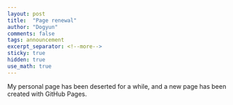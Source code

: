 ```yaml
---
layout: post
title:  "Page renewal"
author: "Dogyun"
comments: false
tags: announcement
excerpt_separator: <!--more-->
sticky: true
hidden: true
use_math: true
---
```


My personal page has been deserted for a while, and a new page has been created with GitHub Pages.